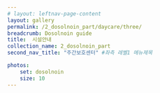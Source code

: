 ```yaml
---
# layout: leftnav-page-content
layout: gallery
permalink: /2_dosolnoin_part/daycare/three/
breadcrumb: Dosolnoin guide
title:  시설안내
collection_name: 2_dosolnoin_part
second_nav_title: "주간보호센터" #좌측 레벨1 메뉴제목

photos:
    set: dosolnoin
    size: 10
---
```


<!-- #### **주간보호실 외관**
![image]({{site.baseurl}}/images/dosolnoin/외관.jpg){:height="512" width="256"}

#### **주간보호실**
![image]({{site.baseurl}}/images/dosolnoin/주간보호실.jpg)
![image]({{site.baseurl}}/images/dosolnoin/주간보호실2.jpg)
![image]({{site.baseurl}}/images/dosolnoin/주간보호실3.jpg)
![image]({{site.baseurl}}/images/dosolnoin/주간보호실4.jpg)
![image]({{site.baseurl}}/images/dosolnoin/주간보호실5.jpg)

#### **주간보호실 외부 쉼터**
![image]({{site.baseurl}}/images/dosolnoin/외부쉼터.jpg)
![image]({{site.baseurl}}/images/dosolnoin/외부쉼터2.jpg)
![image]({{site.baseurl}}/images/dosolnoin/외부쉼터3.jpg)

#### **주간보호실 야외 쉼터**
![image]({{site.baseurl}}/images/dosolnoin/야외쉼터.jpg) -->
